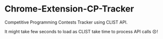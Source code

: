 # Chrome-Extension-CP-Tracker

Competitive Programming Contests Tracker using CLIST API.

It might take few seconds to load as CLIST take time to process API calls 😣!
